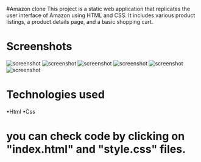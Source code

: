 #Amazon clone
This project is a static web application that replicates the user interface of Amazon using HTML and CSS. It includes various product listings, a product details page, and a basic shopping cart.

# Screenshots 

![screenshot](![homepage](https://github.com/user-attachments/assets/b0e41ff0-b740-487b-9505-77c90fcf7c91))
![screenshot](![images](https://github.com/user-attachments/assets/993fb1f1-17ca-4776-b71e-f6f3af21a553))
![screenshot](![copyright1](https://github.com/user-attachments/assets/5a21df11-90c5-460f-9365-cd80d1ef02e9))
![screenshot](![copyright2](https://github.com/user-attachments/assets/ef35023e-b709-46c2-b010-4c15b1fa113c))
![screenshot](![html](https://github.com/user-attachments/assets/341893cc-0cda-481c-b809-6b778e7b9ed3))
![screenshot](![css](https://github.com/user-attachments/assets/634c3d01-b814-4d71-8f05-b98328ee8595))

# Technologies used
•Html
•Css

# you can check code by clicking on "index.html" and "style.css" files.
